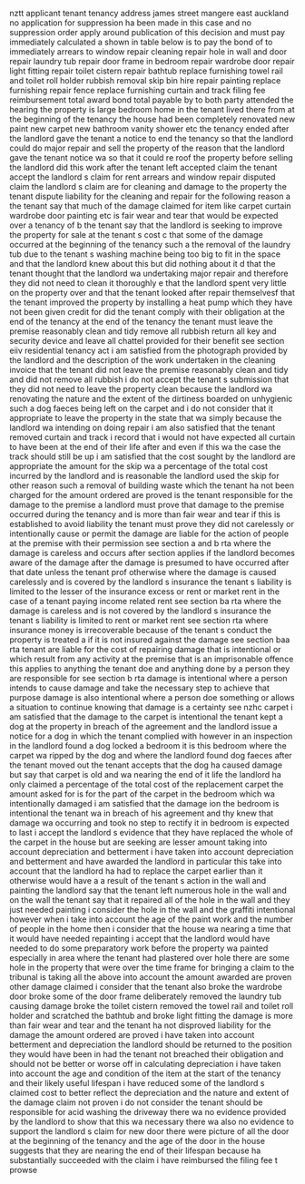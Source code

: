 nztt applicant tenant tenancy address james street mangere east auckland no application for suppression ha been made in this case and no suppression order apply around publication of this decision and must pay immediately calculated a shown in table below is to pay the bond of to immediately arrears to window repair cleaning repair hole in wall and door repair laundry tub repair door frame in bedroom repair wardrobe door repair light fitting repair toilet cistern repair bathtub replace furnishing towel rail and toilet roll holder rubbish removal skip bin hire repair painting replace furnishing repair fence replace furnishing curtain and track filing fee reimbursement total award bond total payable by to both party attended the hearing the property is large bedroom home in the tenant lived there from at the beginning of the tenancy the house had been completely renovated new paint new carpet new bathroom vanity shower etc the tenancy ended after the landlord gave the tenant a notice to end the tenancy so that the landlord could do major repair and sell the property of the reason that the landlord gave the tenant notice wa so that it could re roof the property before selling the landlord did this work after the tenant left accepted claim the tenant accept the landlord s claim for rent arrears and window repair disputed claim the landlord s claim are for cleaning and damage to the property the tenant dispute liability for the cleaning and repair for the following reason a the tenant say that much of the damage claimed for item like carpet curtain wardrobe door painting etc is fair wear and tear that would be expected over a tenancy of b the tenant say that the landlord is seeking to improve the property for sale at the tenant s cost c that some of the damage occurred at the beginning of the tenancy such a the removal of the laundry tub due to the tenant s washing machine being too big to fit in the space and that the landlord knew about this but did nothing about it d that the tenant thought that the landlord wa undertaking major repair and therefore they did not need to clean it thoroughly e that the landlord spent very little on the property over and that the tenant looked after repair themselvesf that the tenant improved the property by installing a heat pump which they have not been given credit for did the tenant comply with their obligation at the end of the tenancy at the end of the tenancy the tenant must leave the premise reasonably clean and tidy remove all rubbish return all key and security device and leave all chattel provided for their benefit see section eiiv residential tenancy act i am satisfied from the photograph provided by the landlord and the description of the work undertaken in the cleaning invoice that the tenant did not leave the premise reasonably clean and tidy and did not remove all rubbish i do not accept the tenant s submission that they did not need to leave the property clean because the landlord wa renovating the nature and the extent of the dirtiness boarded on unhygienic such a dog faeces being left on the carpet and i do not consider that it appropriate to leave the property in the state that wa simply because the landlord wa intending on doing repair i am also satisfied that the tenant removed curtain and track i record that i would not have expected all curtain to have been at the end of their life after and even if this wa the case the track should still be up i am satisfied that the cost sought by the landlord are appropriate the amount for the skip wa a percentage of the total cost incurred by the landlord and is reasonable the landlord used the skip for other reason such a removal of building waste which the tenant ha not been charged for the amount ordered are proved is the tenant responsible for the damage to the premise a landlord must prove that damage to the premise occurred during the tenancy and is more than fair wear and tear if this is established to avoid liability the tenant must prove they did not carelessly or intentionally cause or permit the damage are liable for the action of people at the premise with their permission see section a and b rta where the damage is careless and occurs after section applies if the landlord becomes aware of the damage after the damage is presumed to have occurred after that date unless the tenant prof otherwise where the damage is caused carelessly and is covered by the landlord s insurance the tenant s liability is limited to the lesser of the insurance excess or rent or market rent in the case of a tenant paying income related rent see section ba rta where the damage is careless and is not covered by the landlord s insurance the tenant s liability is limited to rent or market rent see section rta where insurance money is irrecoverable because of the tenant s conduct the property is treated a if it is not insured against the damage see section baa rta tenant are liable for the cost of repairing damage that is intentional or which result from any activity at the premise that is an imprisonable offence this applies to anything the tenant doe and anything done by a person they are responsible for see section b rta damage is intentional where a person intends to cause damage and take the necessary step to achieve that purpose damage is also intentional where a person doe something or allows a situation to continue knowing that damage is a certainty see nzhc carpet i am satisfied that the damage to the carpet is intentional the tenant kept a dog at the property in breach of the agreement and the landlord issue a notice for a dog in which the tenant complied with however in an inspection in the landlord found a dog locked a bedroom it is this bedroom where the carpet wa ripped by the dog and where the landlord found dog faeces after the tenant moved out the tenant accepts that the dog ha caused damage but say that carpet is old and wa nearing the end of it life the landlord ha only claimed a percentage of the total cost of the replacement carpet the amount asked for is for the part of the carpet in the bedroom which wa intentionally damaged i am satisfied that the damage ion the bedroom is intentional the tenant wa in breach of his agreement and thy knew that damage wa occurring and took no step to rectify it in bedroom is expected to last i accept the landlord s evidence that they have replaced the whole of the carpet in the house but are seeking are lesser amount taking into account depreciation and betterment i have taken into account depreciation and betterment and have awarded the landlord in particular this take into account that the landlord ha had to replace the carpet earlier than it otherwise would have a a result of the tenant s action in the wall and painting the landlord say that the tenant left numerous hole in the wall and on the wall the tenant say that it repaired all of the hole in the wall and they just needed painting i consider the hole in the wall and the graffiti intentional however when i take into account the age of the paint work and the number of people in the home then i consider that the house wa nearing a time that it would have needed repainting i accept that the landlord would have needed to do some preparatory work before the property wa painted especially in area where the tenant had plastered over hole there are some hole in the property that were over the time frame for bringing a claim to the tribunal is taking all the above into account the amount awarded are proven other damage claimed i consider that the tenant also broke the wardrobe door broke some of the door frame deliberately removed the laundry tub causing damage broke the toilet cistern removed the towel rail and toilet roll holder and scratched the bathtub and broke light fitting the damage is more than fair wear and tear and the tenant ha not disproved liability for the damage the amount ordered are proved i have taken into account betterment and depreciation the landlord should be returned to the position they would have been in had the tenant not breached their obligation and should not be better or worse off in calculating depreciation i have taken into account the age and condition of the item at the start of the tenancy and their likely useful lifespan i have reduced some of the landlord s claimed cost to better reflect the depreciation and the nature and extent of the damage claim not proven i do not consider the tenant should be responsible for acid washing the driveway there wa no evidence provided by the landlord to show that this wa necessary there wa also no evidence to support the landlord s claim for new door there were picture of all the door at the beginning of the tenancy and the age of the door in the house suggests that they are nearing the end of their lifespan because ha substantially succeeded with the claim i have reimbursed the filing fee t prowse